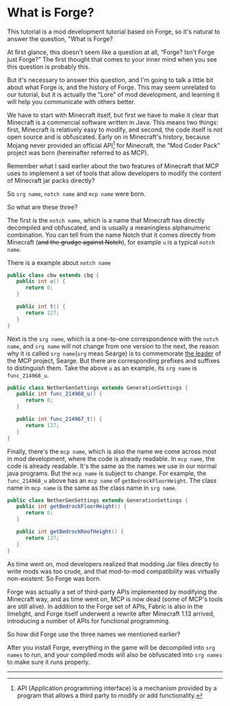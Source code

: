 # What is Forge?

This tutorial is a mod development tutorial based on Forge, so it's natural to answer the question, "What is Forge?

At first glance, this doesn't seem like a question at all, “Forge? Isn't Forge just Forge?” The first thought that comes to your inner mind when you see this question is probably this.

But it's necessary to answer this question, and I'm going to talk a little bit about what Forge is, and the history of Forge. This may seem unrelated to our tutorial, but it is actually the "Lore" of mod development, and learning it will help you communicate with others better.

We have to start with Minecraft itself, but first we have to make it clear that Minecraft is a commercial software written in Java. This means two things: first, Minecraft is relatively easy to modify, and second, the code itself is not open source and is obfuscated. Early on in Minecraft's history, because Mojang never provided an official API[^1] for Minecraft, the "Mod Coder Pack" project was born (hereinafter referred to as MCP).

Remember what I said earlier about the two features of Minecraft that MCP uses to implement a set of tools that allow developers to modify the content of Minecraft jar packs directly?

So `srg name`, `notch name` and `mcp name` were born.

So what are these three?

The first is the `notch name`, which is a name that Minecraft has directly decompiled and obfuscated, and is usually a meaningless alphanumeric combination. You can tell from the name Notch that it comes directly from Minecraft (~~and the grudge against Notch~~), for example `u` is a typical `notch name`.

There is a example about `notch name`

```java
public class cbw extends cbq {
   public int u() {
      return 0;
   }

   public int t() {
      return 127;
   }
}
```

Next is the `srg name`, which is a one-to-one correspondence with the `notch name`, and `srg name` will not change from one version to the next, the reason why it is called `srg name`(`srg` meas Searge) is to commemorate [the leader](https://twitter.com/SeargeDP) of the MCP project, Searge. But there are corresponding prefixes and suffixes to distinguish them. Take the above `u` as an example, its `srg name` is `func_214968_u`.

```java
public class NetherGenSettings extends GenerationSettings {
   public int func_214968_u() {
      return 0;
   }

   public int func_214967_t() {
      return 127;
   }
}
```

Finally, there's the `mcp name`, which is also the name we come across most in mod development, where the code is already readable. In `mcp name`, the code is already readable. It's the same as the names we use in our normal java programs. But the `mcp name` is subject to change. For example, the `func_214968_u` above has an `mcp name` of `getBedrockFloorHeight`. The class name in `mcp name` is the same as the class name in `srg name`.

```java
public class NetherGenSettings extends GenerationSettings {
   public int getBedrockFloorHeight() {
      return 0;
   }

   public int getBedrockRoofHeight() {
      return 127;
   }
}
```

As time went on, mod developers realized that modding Jar files directly to write mods was too crude, and that mod-to-mod compatibility was virtually non-existent. So Forge was born.

Forge was actually a set of third-party APIs implemented by modifying the Minecraft way, and as time went on, MCP is now dead (some of MCP's tools are still alive). In addition to the Forge set of APIs, Fabric is also in the limelight, and Forge itself underwent a rewrite after Minecraft 1.13 arrived, introducing a number of APIs for functional programming.

So how did Forge use the three names we mentioned earlier?

After you install Forge, everything in the game will be decompiled into `srg names` to run, and your compiled mods will also be obfuscated into `srg names` to make sure it runs properly.

---

[^1]: API (Application programming interface) is a mechanism provided by a program that allows a third party to modify or add functionality.

